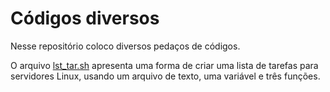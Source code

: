 # Códigos diversos
Nesse repositório coloco diversos pedaços de códigos.

O arquivo [lst_tar.sh](https://github.com/cfprocha/diversos/blob/main/lst_tar.sh) apresenta uma forma de criar uma lista de tarefas para servidores Linux, usando um arquivo de texto, uma variável e três funções.
